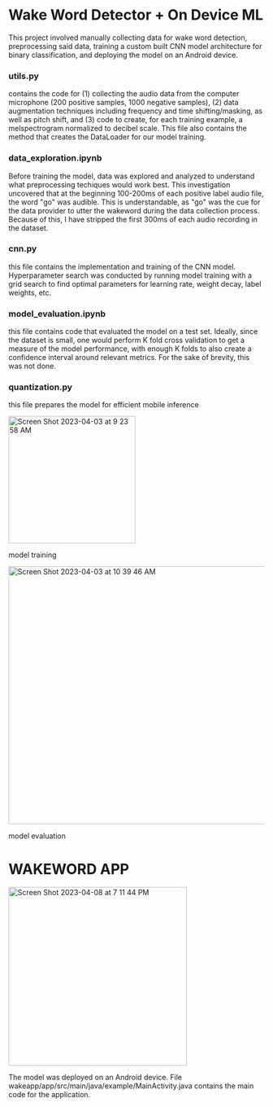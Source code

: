 # Wake Word Detector + On Device ML

This project involved manually collecting data for wake word detection, preprocessing said data, training a custom built CNN model architecture for binary classification, and deploying the model on an Android device.

### utils.py 
contains the code for (1) collecting the audio data from the computer microphone (200 positive samples, 1000 negative samples), (2) data augmentation techniques including frequency and time shifting/masking, as well as pitch shift, and (3) code to create, for each training example, a melspectrogram normalized to decibel scale. This file also contains the method that creates the DataLoader for our model training.

### data_exploration.ipynb
Before training the model, data was explored and analyzed to understand what preprocessing techiques would work best. This investigation uncovered that at the beginning 100-200ms of each positive label audio file, the word "go" was audible. This is understandable, as "go" was the cue for the data provider to utter the wakeword during the data collection process. Because of this, I have stripped the first 300ms of each audio recording in the dataset.

### cnn.py
this file contains the implementation and training of the CNN model. Hyperparameter search was conducted by running model training with a grid search to find optimal parameters for learning rate, weight decay, label weights, etc.

### model_evaluation.ipynb
this file contains code that evaluated the model on a test set. Ideally, since the dataset is small, one would perform K fold cross validation to get a measure of the model performance, with enough K folds to also create a confidence interval around relevant metrics. For the sake of brevity, this was not done. 

### quantization.py
this file prepares the model for efficient mobile inference


<img width="250" alt="Screen Shot 2023-04-03 at 9 23 58 AM" src="https://user-images.githubusercontent.com/22806151/230750444-d8b420ab-e93a-4358-aba5-abd5efc90e3c.png">

model training

<img width="507" alt="Screen Shot 2023-04-03 at 10 39 46 AM" src="https://user-images.githubusercontent.com/22806151/230750448-75b129f6-4635-4ceb-8315-54ffadd2a807.png">

model evaluation


# WAKEWORD APP
<img width="351" alt="Screen Shot 2023-04-08 at 7 11 44 PM" src="https://user-images.githubusercontent.com/22806151/230750641-e0e6381d-6498-4b5e-97d8-1e71be24e93e.png">

The model was deployed on an Android device. File wakeapp/app/src/main/java/example/MainActivity.java contains the main code for the application. 





